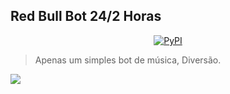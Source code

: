 ## Red Bull Bot 24/2 Horas
<p align="center">
<a href="https://pypi.org/project/black/"><img alt="PyPI" src="https://cdn.discordapp.com/attachments/992530985562423360/994974266422472816/Picsart_22-07-08_11-32-12-341.png"></a>

> Apenas um simples bot de música, Diversão.

<a href='https://discord.com/api/oauth2/authorize?client_id=994819664389615666&permissions=8&scope=bot'><img src="https://img.shields.io/static/v1?label=Invite%20Me&message=Red Bull Music%239141&plastic&color=7289DA&logo=discord"></a>

